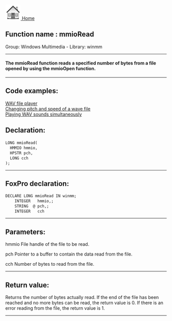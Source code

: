 [<img src="../../images/home.png"> Home ](https://github.com/VFPX/Win32API)  

## Function name : mmioRead
Group: Windows Multimedia - Library: winmm    
***  


#### The mmioRead function reads a specified number of bytes from a file opened by using the mmioOpen function.
***  


## Code examples:
[WAV file player](../../samples/sample_417.md)  
[Changing pitch and speed of a wave file](../../samples/sample_422.md)  
[Playing WAV sounds simultaneously](../../samples/sample_523.md)  

## Declaration:
```foxpro  
LONG mmioRead(
  HMMIO hmmio,
  HPSTR pch,
  LONG cch
);  
```  
***  


## FoxPro declaration:
```foxpro  
DECLARE LONG mmioRead IN winmm;
	INTEGER   hmmio,;
	STRING  @ pch,;
	INTEGER   cch  
```  
***  


## Parameters:
hmmio 
File handle of the file to be read. 

pch 
Pointer to a buffer to contain the data read from the file. 

cch 
Number of bytes to read from the file.   
***  


## Return value:
Returns the number of bytes actually read. If the end of the file has been reached and no more bytes can be read, the return value is 0. If there is an error reading from the file, the return value is 1.  
***  

